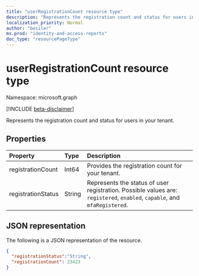 ```yaml
---
title: "userRegistrationCount resource type"
description: "Represents the registration count and status for users in your tenant."
localization_priority: Normal
author: "besiler"
ms.prod: "identity-and-access-reports"
doc_type: "resourcePageType"
---
```


# userRegistrationCount resource type

Namespace: microsoft.graph

[!INCLUDE [beta-disclaimer](../../includes/beta-disclaimer.md)]

Represents the registration count and status for users in your tenant.

## Properties

| Property     | Type        | Description |
|:-------------|:------------|:------------|
| registrationCount | Int64 | Provides the registration count for your tenant. |
| registrationStatus | String | Represents the status of user registration. Possible values are: `registered`, `enabled`, `capable`, and `mfaRegistered`. |

## JSON representation

The following is a JSON representation of the resource.

<!-- {
  "blockType": "resource",
  "optionalProperties": [

  ],
  "@odata.type": "microsoft.graph.userRegistrationCount",
  "baseType": null
}-->

```json
{ 
  "registrationStatus":"String", 
  "registrationCount": 23423
}
```

<!-- uuid: 16cd6b66-4b1a-43a1-adaf-3a886856ed98
2019-02-04 14:57:30 UTC -->
<!-- {
  "type": "#page.annotation",
  "description": "userRegistrationCount resource",
  "keywords": "",
  "section": "documentation",
  "tocPath": ""
}-->

